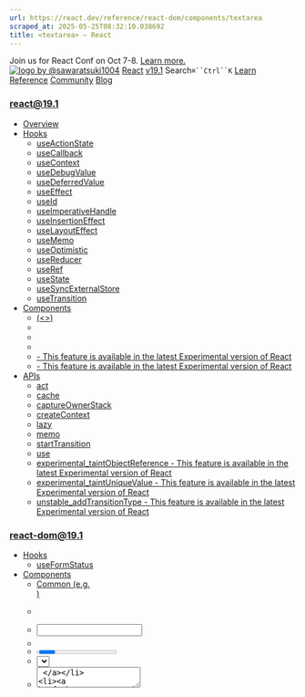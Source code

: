 ```yaml
---
url: https://react.dev/reference/react-dom/components/textarea
scraped_at: 2025-05-25T08:32:10.038692
title: <textarea> – React
---
```


Join us for React Conf on Oct 7-8.
[Learn more.](https://conf.react.dev/)
[![logo by @sawaratsuki1004](https://react.dev/_next/image?url=%2Fimages%2Fuwu.png&w=128&q=75)](https://react.dev/)
[React](https://react.dev/)
[v19.1](https://react.dev/versions)
Search`⌘``Ctrl``K`
[Learn](https://react.dev/learn)
[Reference](https://react.dev/reference/react)
[Community](https://react.dev/community)
[Blog](https://react.dev/blog)
[](https://react.dev/community/translations)
[](https://github.com/facebook/react/releases)
### react@19.1
  * [Overview ](https://react.dev/reference/react "Overview")
  * [Hooks ](https://react.dev/reference/react/hooks "Hooks")
    * [useActionState ](https://react.dev/reference/react/useActionState "useActionState")
    * [useCallback ](https://react.dev/reference/react/useCallback "useCallback")
    * [useContext ](https://react.dev/reference/react/useContext "useContext")
    * [useDebugValue ](https://react.dev/reference/react/useDebugValue "useDebugValue")
    * [useDeferredValue ](https://react.dev/reference/react/useDeferredValue "useDeferredValue")
    * [useEffect ](https://react.dev/reference/react/useEffect "useEffect")
    * [useId ](https://react.dev/reference/react/useId "useId")
    * [useImperativeHandle ](https://react.dev/reference/react/useImperativeHandle "useImperativeHandle")
    * [useInsertionEffect ](https://react.dev/reference/react/useInsertionEffect "useInsertionEffect")
    * [useLayoutEffect ](https://react.dev/reference/react/useLayoutEffect "useLayoutEffect")
    * [useMemo ](https://react.dev/reference/react/useMemo "useMemo")
    * [useOptimistic ](https://react.dev/reference/react/useOptimistic "useOptimistic")
    * [useReducer ](https://react.dev/reference/react/useReducer "useReducer")
    * [useRef ](https://react.dev/reference/react/useRef "useRef")
    * [useState ](https://react.dev/reference/react/useState "useState")
    * [useSyncExternalStore ](https://react.dev/reference/react/useSyncExternalStore "useSyncExternalStore")
    * [useTransition ](https://react.dev/reference/react/useTransition "useTransition")
  * [Components ](https://react.dev/reference/react/components "Components")
    * [<Fragment> (<>) ](https://react.dev/reference/react/Fragment "<Fragment> \(<>\)")
    * [<Profiler> ](https://react.dev/reference/react/Profiler "<Profiler>")
    * [<StrictMode> ](https://react.dev/reference/react/StrictMode "<StrictMode>")
    * [<Suspense> ](https://react.dev/reference/react/Suspense "<Suspense>")
    * [<Activity> - This feature is available in the latest Experimental version of React](https://react.dev/reference/react/Activity "<Activity>")
    * [<ViewTransition> - This feature is available in the latest Experimental version of React](https://react.dev/reference/react/ViewTransition "<ViewTransition>")
  * [APIs ](https://react.dev/reference/react/apis "APIs")
    * [act ](https://react.dev/reference/react/act "act")
    * [cache ](https://react.dev/reference/react/cache "cache")
    * [captureOwnerStack ](https://react.dev/reference/react/captureOwnerStack "captureOwnerStack")
    * [createContext ](https://react.dev/reference/react/createContext "createContext")
    * [lazy ](https://react.dev/reference/react/lazy "lazy")
    * [memo ](https://react.dev/reference/react/memo "memo")
    * [startTransition ](https://react.dev/reference/react/startTransition "startTransition")
    * [use ](https://react.dev/reference/react/use "use")
    * [experimental_taintObjectReference  - This feature is available in the latest Experimental version of React](https://react.dev/reference/react/experimental_taintObjectReference "experimental_taintObjectReference")
    * [experimental_taintUniqueValue  - This feature is available in the latest Experimental version of React](https://react.dev/reference/react/experimental_taintUniqueValue "experimental_taintUniqueValue")
    * [unstable_addTransitionType  - This feature is available in the latest Experimental version of React](https://react.dev/reference/react/addTransitionType "unstable_addTransitionType")
### react-dom@19.1
  * [Hooks ](https://react.dev/reference/react-dom/hooks "Hooks")
    * [useFormStatus ](https://react.dev/reference/react-dom/hooks/useFormStatus "useFormStatus")
  * [Components ](https://react.dev/reference/react-dom/components "Components")
    * [Common (e.g. <div>) ](https://react.dev/reference/react-dom/components/common "Common \(e.g. <div>\)")
    * [<form> ](https://react.dev/reference/react-dom/components/form "<form>")
    * [<input> ](https://react.dev/reference/react-dom/components/input "<input>")
    * [<option> ](https://react.dev/reference/react-dom/components/option "<option>")
    * [<progress> ](https://react.dev/reference/react-dom/components/progress "<progress>")
    * [<select> ](https://react.dev/reference/react-dom/components/select "<select>")
    * [<textarea> ](https://react.dev/reference/react-dom/components/textarea "<textarea>")
    * [<link> ](https://react.dev/reference/react-dom/components/link "<link>")
    * [<meta> ](https://react.dev/reference/react-dom/components/meta "<meta>")
    * [<script> ](https://react.dev/reference/react-dom/components/script "<script>")
    * [<style> ](https://react.dev/reference/react-dom/components/style "<style>")
    * [<title> ](https://react.dev/reference/react-dom/components/title "<title>")
  * [APIs ](https://react.dev/reference/react-dom "APIs")
    * [createPortal ](https://react.dev/reference/react-dom/createPortal "createPortal")
    * [flushSync ](https://react.dev/reference/react-dom/flushSync "flushSync")
    * [preconnect ](https://react.dev/reference/react-dom/preconnect "preconnect")
    * [prefetchDNS ](https://react.dev/reference/react-dom/prefetchDNS "prefetchDNS")
    * [preinit ](https://react.dev/reference/react-dom/preinit "preinit")
    * [preinitModule ](https://react.dev/reference/react-dom/preinitModule "preinitModule")
    * [preload ](https://react.dev/reference/react-dom/preload "preload")
    * [preloadModule ](https://react.dev/reference/react-dom/preloadModule "preloadModule")
  * [Client APIs ](https://react.dev/reference/react-dom/client "Client APIs")
    * [createRoot ](https://react.dev/reference/react-dom/client/createRoot "createRoot")
    * [hydrateRoot ](https://react.dev/reference/react-dom/client/hydrateRoot "hydrateRoot")
  * [Server APIs ](https://react.dev/reference/react-dom/server "Server APIs")
    * [renderToPipeableStream ](https://react.dev/reference/react-dom/server/renderToPipeableStream "renderToPipeableStream")
    * [renderToReadableStream ](https://react.dev/reference/react-dom/server/renderToReadableStream "renderToReadableStream")
    * [renderToStaticMarkup ](https://react.dev/reference/react-dom/server/renderToStaticMarkup "renderToStaticMarkup")
    * [renderToString ](https://react.dev/reference/react-dom/server/renderToString "renderToString")
  * [Static APIs ](https://react.dev/reference/react-dom/static "Static APIs")
    * [prerender ](https://react.dev/reference/react-dom/static/prerender "prerender")
    * [prerenderToNodeStream ](https://react.dev/reference/react-dom/static/prerenderToNodeStream "prerenderToNodeStream")
### Rules of React
  * [Overview ](https://react.dev/reference/rules "Overview")
    * [Components and Hooks must be pure ](https://react.dev/reference/rules/components-and-hooks-must-be-pure "Components and Hooks must be pure")
    * [React calls Components and Hooks ](https://react.dev/reference/rules/react-calls-components-and-hooks "React calls Components and Hooks")
    * [Rules of Hooks ](https://react.dev/reference/rules/rules-of-hooks "Rules of Hooks")
### React Server Components
  * [Server Components ](https://react.dev/reference/rsc/server-components "Server Components")
  * [Server Functions ](https://react.dev/reference/rsc/server-functions "Server Functions")
  * [Directives ](https://react.dev/reference/rsc/directives "Directives")
    * ['use client' ](https://react.dev/reference/rsc/use-client "'use client'")
    * ['use server' ](https://react.dev/reference/rsc/use-server "'use server'")
### Legacy APIs
  * [Legacy React APIs ](https://react.dev/reference/react/legacy "Legacy React APIs")
    * [Children ](https://react.dev/reference/react/Children "Children")
    * [cloneElement ](https://react.dev/reference/react/cloneElement "cloneElement")
    * [Component ](https://react.dev/reference/react/Component "Component")
    * [createElement ](https://react.dev/reference/react/createElement "createElement")
    * [createRef ](https://react.dev/reference/react/createRef "createRef")
    * [forwardRef ](https://react.dev/reference/react/forwardRef "forwardRef")
    * [isValidElement ](https://react.dev/reference/react/isValidElement "isValidElement")
    * [PureComponent ](https://react.dev/reference/react/PureComponent "PureComponent")


Is this page useful?
[API Reference](https://react.dev/reference/react)
[Components](https://react.dev/reference/react-dom/components)
# <textarea>[](https://react.dev/reference/react-dom/components/textarea#undefined "Link for this heading")
The [built-in browser `<textarea>` component](https://developer.mozilla.org/en-US/docs/Web/HTML/Element/textarea) lets you render a multiline text input.
```

<textarea />

```

  * [Reference ](https://react.dev/reference/react-dom/components/textarea#reference)
    * [`<textarea>` ](https://react.dev/reference/react-dom/components/textarea#textarea)
  * [Usage ](https://react.dev/reference/react-dom/components/textarea#usage)
    * [Displaying a text area ](https://react.dev/reference/react-dom/components/textarea#displaying-a-text-area)
    * [Providing a label for a text area ](https://react.dev/reference/react-dom/components/textarea#providing-a-label-for-a-text-area)
    * [Providing an initial value for a text area ](https://react.dev/reference/react-dom/components/textarea#providing-an-initial-value-for-a-text-area)
    * [Reading the text area value when submitting a form ](https://react.dev/reference/react-dom/components/textarea#reading-the-text-area-value-when-submitting-a-form)
    * [Controlling a text area with a state variable ](https://react.dev/reference/react-dom/components/textarea#controlling-a-text-area-with-a-state-variable)
  * [Troubleshooting ](https://react.dev/reference/react-dom/components/textarea#troubleshooting)
    * [My text area doesn’t update when I type into it ](https://react.dev/reference/react-dom/components/textarea#my-text-area-doesnt-update-when-i-type-into-it)
    * [My text area caret jumps to the beginning on every keystroke ](https://react.dev/reference/react-dom/components/textarea#my-text-area-caret-jumps-to-the-beginning-on-every-keystroke)
    * [I’m getting an error: “A component is changing an uncontrolled input to be controlled” ](https://react.dev/reference/react-dom/components/textarea#im-getting-an-error-a-component-is-changing-an-uncontrolled-input-to-be-controlled)


## Reference [](https://react.dev/reference/react-dom/components/textarea#reference "Link for Reference ")
### `<textarea>` [](https://react.dev/reference/react-dom/components/textarea#textarea "Link for this heading")
To display a text area, render the [built-in browser `<textarea>`](https://developer.mozilla.org/en-US/docs/Web/HTML/Element/textarea) component.
```

<textarea name="postContent" />

```

[See more examples below.](https://react.dev/reference/react-dom/components/textarea#usage)
#### Props [](https://react.dev/reference/react-dom/components/textarea#props "Link for Props ")
`<textarea>` supports all [common element props.](https://react.dev/reference/react-dom/components/common#props)
You can [make a text area controlled](https://react.dev/reference/react-dom/components/textarea#controlling-a-text-area-with-a-state-variable) by passing a `value` prop:
  * `value`: A string. Controls the text inside the text area.


When you pass `value`, you must also pass an `onChange` handler that updates the passed value.
If your `<textarea>` is uncontrolled, you may pass the `defaultValue` prop instead:
  * `defaultValue`: A string. Specifies [the initial value](https://react.dev/reference/react-dom/components/textarea#providing-an-initial-value-for-a-text-area) for a text area.


These `<textarea>` props are relevant both for uncontrolled and controlled text areas:
  * [`autoComplete`](https://developer.mozilla.org/en-US/docs/Web/HTML/Element/textarea#autocomplete): Either `'on'` or `'off'`. Specifies the autocomplete behavior.
  * [`autoFocus`](https://developer.mozilla.org/en-US/docs/Web/HTML/Element/textarea#autofocus): A boolean. If `true`, React will focus the element on mount.
  * `children`: `<textarea>` does not accept children. To set the initial value, use `defaultValue`.
  * [`cols`](https://developer.mozilla.org/en-US/docs/Web/HTML/Element/textarea#cols): A number. Specifies the default width in average character widths. Defaults to `20`.
  * [`disabled`](https://developer.mozilla.org/en-US/docs/Web/HTML/Element/textarea#disabled): A boolean. If `true`, the input will not be interactive and will appear dimmed.
  * [`form`](https://developer.mozilla.org/en-US/docs/Web/HTML/Element/textarea#form): A string. Specifies the `id` of the `<form>` this input belongs to. If omitted, it’s the closest parent form.
  * [`maxLength`](https://developer.mozilla.org/en-US/docs/Web/HTML/Element/textarea#maxlength): A number. Specifies the maximum length of text.
  * [`minLength`](https://developer.mozilla.org/en-US/docs/Web/HTML/Element/textarea#minlength): A number. Specifies the minimum length of text.
  * [`name`](https://developer.mozilla.org/en-US/docs/Web/HTML/Element/input#name): A string. Specifies the name for this input that’s [submitted with the form.](https://react.dev/reference/react-dom/components/textarea#reading-the-textarea-value-when-submitting-a-form)
  * `onChange`: An [`Event` handler](https://react.dev/reference/react-dom/components/common#event-handler) function. Required for [controlled text areas.](https://react.dev/reference/react-dom/components/textarea#controlling-a-text-area-with-a-state-variable) Fires immediately when the input’s value is changed by the user (for example, it fires on every keystroke). Behaves like the browser [`input` event.](https://developer.mozilla.org/en-US/docs/Web/API/HTMLElement/input_event)
  * `onChangeCapture`: A version of `onChange` that fires in the [capture phase.](https://react.dev/learn/responding-to-events#capture-phase-events)
  * [`onInput`](https://developer.mozilla.org/en-US/docs/Web/API/HTMLElement/input_event): An [`Event` handler](https://react.dev/reference/react-dom/components/common#event-handler) function. Fires immediately when the value is changed by the user. For historical reasons, in React it is idiomatic to use `onChange` instead which works similarly.
  * `onInputCapture`: A version of `onInput` that fires in the [capture phase.](https://react.dev/learn/responding-to-events#capture-phase-events)
  * [`onInvalid`](https://developer.mozilla.org/en-US/docs/Web/API/HTMLInputElement/invalid_event): An [`Event` handler](https://react.dev/reference/react-dom/components/common#event-handler) function. Fires if an input fails validation on form submit. Unlike the built-in `invalid` event, the React `onInvalid` event bubbles.
  * `onInvalidCapture`: A version of `onInvalid` that fires in the [capture phase.](https://react.dev/learn/responding-to-events#capture-phase-events)
  * [`onSelect`](https://developer.mozilla.org/en-US/docs/Web/API/HTMLTextAreaElement/select_event): An [`Event` handler](https://react.dev/reference/react-dom/components/common#event-handler) function. Fires after the selection inside the `<textarea>` changes. React extends the `onSelect` event to also fire for empty selection and on edits (which may affect the selection).
  * `onSelectCapture`: A version of `onSelect` that fires in the [capture phase.](https://react.dev/learn/responding-to-events#capture-phase-events)
  * [`placeholder`](https://developer.mozilla.org/en-US/docs/Web/HTML/Element/textarea#placeholder): A string. Displayed in a dimmed color when the text area value is empty.
  * [`readOnly`](https://developer.mozilla.org/en-US/docs/Web/HTML/Element/textarea#readonly): A boolean. If `true`, the text area is not editable by the user.
  * [`required`](https://developer.mozilla.org/en-US/docs/Web/HTML/Element/textarea#required): A boolean. If `true`, the value must be provided for the form to submit.
  * [`rows`](https://developer.mozilla.org/en-US/docs/Web/HTML/Element/textarea#rows): A number. Specifies the default height in average character heights. Defaults to `2`.
  * [`wrap`](https://developer.mozilla.org/en-US/docs/Web/HTML/Element/textarea#wrap): Either `'hard'`, `'soft'`, or `'off'`. Specifies how the text should be wrapped when submitting a form.


#### Caveats [](https://react.dev/reference/react-dom/components/textarea#caveats "Link for Caveats ")
  * Passing children like `<textarea>something</textarea>` is not allowed. [Use `defaultValue` for initial content.](https://react.dev/reference/react-dom/components/textarea#providing-an-initial-value-for-a-text-area)
  * If a text area receives a string `value` prop, it will be [treated as controlled.](https://react.dev/reference/react-dom/components/textarea#controlling-a-text-area-with-a-state-variable)
  * A text area can’t be both controlled and uncontrolled at the same time.
  * A text area cannot switch between being controlled or uncontrolled over its lifetime.
  * Every controlled text area needs an `onChange` event handler that synchronously updates its backing value.


## Usage [](https://react.dev/reference/react-dom/components/textarea#usage "Link for Usage ")
### Displaying a text area [](https://react.dev/reference/react-dom/components/textarea#displaying-a-text-area "Link for Displaying a text area ")
Render `<textarea>` to display a text area. You can specify its default size with the [`rows`](https://developer.mozilla.org/en-US/docs/Web/HTML/Element/textarea#rows) and [`cols`](https://developer.mozilla.org/en-US/docs/Web/HTML/Element/textarea#cols) attributes, but by default the user will be able to resize it. To disable resizing, you can specify `resize: none` in the CSS.
App.js
App.js
Download ResetFork
```
export default function NewPost() {
 return (
  <label>
   Write your post:
   <textarea name="postContent" rows={4} cols={40} />
  </label>
 );
}

```

### Providing a label for a text area [](https://react.dev/reference/react-dom/components/textarea#providing-a-label-for-a-text-area "Link for Providing a label for a text area ")
Typically, you will place every `<textarea>` inside a [`<label>`](https://developer.mozilla.org/en-US/docs/Web/HTML/Element/label) tag. This tells the browser that this label is associated with that text area. When the user clicks the label, the browser will focus the text area. It’s also essential for accessibility: a screen reader will announce the label caption when the user focuses the text area.
If you can’t nest `<textarea>` into a `<label>`, associate them by passing the same ID to `<textarea id>` and [`<label htmlFor>`.](https://developer.mozilla.org/en-US/docs/Web/API/HTMLLabelElement/htmlFor) To avoid conflicts between instances of one component, generate such an ID with [`useId`.](https://react.dev/reference/react/useId)
App.js
App.js
Download ResetFork
```
import { useId } from 'react';
export default function Form() {
 const postTextAreaId = useId();
 return (
  <>
   <label htmlFor={postTextAreaId}>
    Write your post:
   </label>
   <textarea
    id={postTextAreaId}
    name="postContent"
    rows={4}
    cols={40}
   />
  </>
 );
}

```

Show more
### Providing an initial value for a text area [](https://react.dev/reference/react-dom/components/textarea#providing-an-initial-value-for-a-text-area "Link for Providing an initial value for a text area ")
You can optionally specify the initial value for the text area. Pass it as the `defaultValue` string.
App.js
App.js
Download ResetFork
```
export default function EditPost() {
 return (
  <label>
   Edit your post:
   <textarea
    name="postContent"
    defaultValue="I really enjoyed biking yesterday!"
    rows={4}
    cols={40}
   />
  </label>
 );
}

```

### Pitfall
Unlike in HTML, passing initial text like `<textarea>Some content</textarea>` is not supported.
### Reading the text area value when submitting a form [](https://react.dev/reference/react-dom/components/textarea#reading-the-text-area-value-when-submitting-a-form "Link for Reading the text area value when submitting a form ")
Add a [`<form>`](https://developer.mozilla.org/en-US/docs/Web/HTML/Element/form) around your textarea with a [`<button type="submit">`](https://developer.mozilla.org/en-US/docs/Web/HTML/Element/button) inside. It will call your `<form onSubmit>` event handler. By default, the browser will send the form data to the current URL and refresh the page. You can override that behavior by calling `e.preventDefault()`. Read the form data with [`new FormData(e.target)`](https://developer.mozilla.org/en-US/docs/Web/API/FormData).
App.js
App.js
Download ResetFork
```
export default function EditPost() {
 function handleSubmit(e) {
  // Prevent the browser from reloading the page
  e.preventDefault();
  // Read the form data
  const form = e.target;
  const formData = new FormData(form);
  // You can pass formData as a fetch body directly:
  fetch('/some-api', { method: form.method, body: formData });
  // Or you can work with it as a plain object:
  const formJson = Object.fromEntries(formData.entries());
  console.log(formJson);
 }
 return (
  <form method="post" onSubmit={handleSubmit}>
   <label>
    Post title: <input name="postTitle" defaultValue="Biking" />
   </label>
   <label>
    Edit your post:
    <textarea
     name="postContent"
     defaultValue="I really enjoyed biking yesterday!"
     rows={4}
     cols={40}
    />
   </label>
   <hr />
   <button type="reset">Reset edits</button>
   <button type="submit">Save post</button>
  </form>
 );
}

```

Show more
### Note
Give a `name` to your `<textarea>`, for example `<textarea name="postContent" />`. The `name` you specified will be used as a key in the form data, for example `{ postContent: "Your post" }`.
### Pitfall
By default, _any_ `<button>` inside a `<form>` will submit it. This can be surprising! If you have your own custom `Button` React component, consider returning [`<button type="button">`](https://developer.mozilla.org/en-US/docs/Web/HTML/Element/input/button) instead of `<button>`. Then, to be explicit, use `<button type="submit">` for buttons that _are_ supposed to submit the form.
### Controlling a text area with a state variable [](https://react.dev/reference/react-dom/components/textarea#controlling-a-text-area-with-a-state-variable "Link for Controlling a text area with a state variable ")
A text area like `<textarea />` is _uncontrolled._ Even if you [pass an initial value](https://react.dev/reference/react-dom/components/textarea#providing-an-initial-value-for-a-text-area) like `<textarea defaultValue="Initial text" />`, your JSX only specifies the initial value, not the value right now.
**To render a _controlled_ text area, pass the `value` prop to it.** React will force the text area to always have the `value` you passed. Typically, you will control a text area by declaring a [state variable:](https://react.dev/reference/react/useState)
```

function NewPost() {
 const [postContent, setPostContent] = useState(''); // Declare a state variable...
 // ...
 return (
  <textarea
   value={postContent} // ...force the input's value to match the state variable...
   onChange={e => setPostContent(e.target.value)} // ... and update the state variable on any edits!
  />
 );
}

```

This is useful if you want to re-render some part of the UI in response to every keystroke.
package.jsonApp.jsMarkdownPreview.js
package.json
ResetFork
```
{
 "dependencies": {
  "react": "latest",
  "react-dom": "latest",
  "react-scripts": "latest",
  "remarkable": "2.0.1"
 },
 "scripts": {
  "start": "react-scripts start",
  "build": "react-scripts build",
  "test": "react-scripts test --env=jsdom",
  "eject": "react-scripts eject"
 },
 "devDependencies": {}
}
```

### Pitfall
**If you pass`value` without `onChange`, it will be impossible to type into the text area.** When you control a text area by passing some `value` to it, you _force_ it to always have the value you passed. So if you pass a state variable as a `value` but forget to update that state variable synchronously during the `onChange` event handler, React will revert the text area after every keystroke back to the `value` that you specified.
## Troubleshooting [](https://react.dev/reference/react-dom/components/textarea#troubleshooting "Link for Troubleshooting ")
### My text area doesn’t update when I type into it [](https://react.dev/reference/react-dom/components/textarea#my-text-area-doesnt-update-when-i-type-into-it "Link for My text area doesn’t update when I type into it ")
If you render a text area with `value` but no `onChange`, you will see an error in the console:
```

// 🔴 Bug: controlled text area with no onChange handler
<textarea value={something} />

```

Console
You provided a `value` prop to a form field without an `onChange` handler. This will render a read-only field. If the field should be mutable use `defaultValue`. Otherwise, set either `onChange` or `readOnly`.
As the error message suggests, if you only wanted to [specify the _initial_ value,](https://react.dev/reference/react-dom/components/textarea#providing-an-initial-value-for-a-text-area) pass `defaultValue` instead:
```

// ✅ Good: uncontrolled text area with an initial value
<textarea defaultValue={something} />

```

If you want [to control this text area with a state variable,](https://react.dev/reference/react-dom/components/textarea#controlling-a-text-area-with-a-state-variable) specify an `onChange` handler:
```

// ✅ Good: controlled text area with onChange
<textarea value={something} onChange={e => setSomething(e.target.value)} />

```

If the value is intentionally read-only, add a `readOnly` prop to suppress the error:
```

// ✅ Good: readonly controlled text area without on change
<textarea value={something} readOnly={true} />

```

### My text area caret jumps to the beginning on every keystroke [](https://react.dev/reference/react-dom/components/textarea#my-text-area-caret-jumps-to-the-beginning-on-every-keystroke "Link for My text area caret jumps to the beginning on every keystroke ")
If you [control a text area,](https://react.dev/reference/react-dom/components/textarea#controlling-a-text-area-with-a-state-variable) you must update its state variable to the text area’s value from the DOM during `onChange`.
You can’t update it to something other than `e.target.value`:
```

function handleChange(e) {
 // 🔴 Bug: updating an input to something other than e.target.value
 setFirstName(e.target.value.toUpperCase());
}

```

You also can’t update it asynchronously:
```

function handleChange(e) {
 // 🔴 Bug: updating an input asynchronously
 setTimeout(() => {
  setFirstName(e.target.value);
 }, 100);
}

```

To fix your code, update it synchronously to `e.target.value`:
```

function handleChange(e) {
 // ✅ Updating a controlled input to e.target.value synchronously
 setFirstName(e.target.value);
}

```

If this doesn’t fix the problem, it’s possible that the text area gets removed and re-added from the DOM on every keystroke. This can happen if you’re accidentally [resetting state](https://react.dev/learn/preserving-and-resetting-state) on every re-render. For example, this can happen if the text area or one of its parents always receives a different `key` attribute, or if you nest component definitions (which is not allowed in React and causes the “inner” component to remount on every render).
### I’m getting an error: “A component is changing an uncontrolled input to be controlled” [](https://react.dev/reference/react-dom/components/textarea#im-getting-an-error-a-component-is-changing-an-uncontrolled-input-to-be-controlled "Link for I’m getting an error: “A component is changing an uncontrolled input to be controlled” ")
If you provide a `value` to the component, it must remain a string throughout its lifetime.
You cannot pass `value={undefined}` first and later pass `value="some string"` because React won’t know whether you want the component to be uncontrolled or controlled. A controlled component should always receive a string `value`, not `null` or `undefined`.
If your `value` is coming from an API or a state variable, it might be initialized to `null` or `undefined`. In that case, either set it to an empty string (`''`) initially, or pass `value={someValue ?? ''}` to ensure `value` is a string.
[Previous<select>](https://react.dev/reference/react-dom/components/select)[Next<link>](https://react.dev/reference/react-dom/components/link)
[](https://opensource.fb.com/)
Copyright © Meta Platforms, Inc
no uwu plz
uwu?
Logo by[@sawaratsuki1004](https://twitter.com/sawaratsuki1004)
[Learn React](https://react.dev/learn)
[Quick Start](https://react.dev/learn)
[Installation](https://react.dev/learn/installation)
[Describing the UI](https://react.dev/learn/describing-the-ui)
[Adding Interactivity](https://react.dev/learn/adding-interactivity)
[Managing State](https://react.dev/learn/managing-state)
[Escape Hatches](https://react.dev/learn/escape-hatches)
[API Reference](https://react.dev/reference/react)
[React APIs](https://react.dev/reference/react)
[React DOM APIs](https://react.dev/reference/react-dom)
[Community](https://react.dev/community)
[Code of Conduct](https://github.com/facebook/react/blob/main/CODE_OF_CONDUCT.md)
[Meet the Team](https://react.dev/community/team)
[Docs Contributors](https://react.dev/community/docs-contributors)
[Acknowledgements](https://react.dev/community/acknowledgements)
More
[Blog](https://react.dev/blog)
[React Native](https://reactnative.dev/)
[Privacy](https://opensource.facebook.com/legal/privacy)
[Terms](https://opensource.fb.com/legal/terms/)
[](https://www.facebook.com/react)[](https://twitter.com/reactjs)[](https://bsky.app/profile/react.dev)[](https://github.com/facebook/react)
## On this page
  * [Overview](https://react.dev/reference/react-dom/components/textarea)
  * [Reference ](https://react.dev/reference/react-dom/components/textarea#reference)
  * [`<textarea>` ](https://react.dev/reference/react-dom/components/textarea#textarea)
  * [Usage ](https://react.dev/reference/react-dom/components/textarea#usage)
  * [Displaying a text area ](https://react.dev/reference/react-dom/components/textarea#displaying-a-text-area)
  * [Providing a label for a text area ](https://react.dev/reference/react-dom/components/textarea#providing-a-label-for-a-text-area)
  * [Providing an initial value for a text area ](https://react.dev/reference/react-dom/components/textarea#providing-an-initial-value-for-a-text-area)
  * [Reading the text area value when submitting a form ](https://react.dev/reference/react-dom/components/textarea#reading-the-text-area-value-when-submitting-a-form)
  * [Controlling a text area with a state variable ](https://react.dev/reference/react-dom/components/textarea#controlling-a-text-area-with-a-state-variable)
  * [Troubleshooting ](https://react.dev/reference/react-dom/components/textarea#troubleshooting)
  * [My text area doesn’t update when I type into it ](https://react.dev/reference/react-dom/components/textarea#my-text-area-doesnt-update-when-i-type-into-it)
  * [My text area caret jumps to the beginning on every keystroke ](https://react.dev/reference/react-dom/components/textarea#my-text-area-caret-jumps-to-the-beginning-on-every-keystroke)
  * [I’m getting an error: “A component is changing an uncontrolled input to be controlled” ](https://react.dev/reference/react-dom/components/textarea#im-getting-an-error-a-component-is-changing-an-uncontrolled-input-to-be-controlled)



